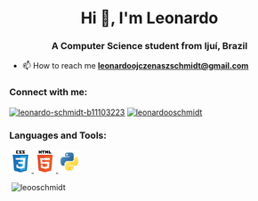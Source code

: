 <h1 align="center">Hi 👋, I'm Leonardo</h1>
<h3 align="center">A Computer Science student from Ijuí, Brazil</h3>

- 📫 How to reach me **leonardoojczenaszschmidt@gmail.com**

<h3 align="left">Connect with me:</h3>
<p align="left">
<a href="https://linkedin.com/in/leonardo-schmidt-b11103223" target="blank"><img align="center" src="https://raw.githubusercontent.com/rahuldkjain/github-profile-readme-generator/master/src/images/icons/Social/linked-in-alt.svg" alt="leonardo-schmidt-b11103223" height="30" width="40" /></a>
<a href="https://instagram.com/leonardooschmidt" target="blank"><img align="center" src="https://raw.githubusercontent.com/rahuldkjain/github-profile-readme-generator/master/src/images/icons/Social/instagram.svg" alt="leonardooschmidt" height="30" width="40" /></a>
</p>

<h3 align="left">Languages and Tools:</h3>
<p align="left"> <a href="https://www.w3schools.com/css/" target="_blank" rel="noreferrer"> <img src="https://raw.githubusercontent.com/devicons/devicon/master/icons/css3/css3-original-wordmark.svg" alt="css3" width="40" height="40"/> </a> <a href="https://www.w3.org/html/" target="_blank" rel="noreferrer"> <img src="https://raw.githubusercontent.com/devicons/devicon/master/icons/html5/html5-original-wordmark.svg" alt="html5" width="40" height="40"/> </a> <a href="https://www.python.org" target="_blank" rel="noreferrer"> <img src="https://raw.githubusercontent.com/devicons/devicon/master/icons/python/python-original.svg" alt="python" width="40" height="40"/> </a> </p>

<p>&nbsp;<img align="center" src="https://github-readme-stats.vercel.app/api?username=leooschmidt&show_icons=true&locale=en" alt="leooschmidt" /></p>
